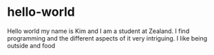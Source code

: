 # hello-world
Hello world my name is Kim and I am a student at Zealand.
I find programming and the different aspects of it very intriguing.
I like being outside and food
